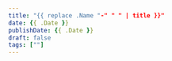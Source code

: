 ```yaml
---
title: "{{ replace .Name "-" " " | title }}"
date: {{ .Date }}
publishDate: {{ .Date }}
draft: false
tags: [""]
---
```


